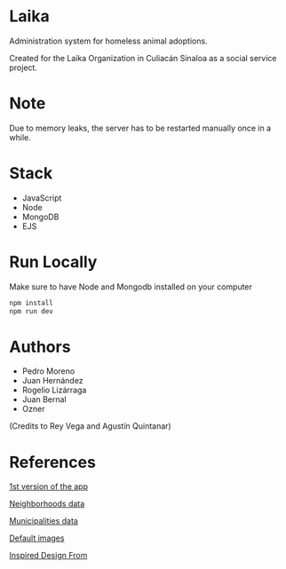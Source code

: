 # Laika

Administration system for homeless animal adoptions.

Created for the Laika Organization in Culiacán Sinaloa as a social service project.

# Note

Due to memory leaks, the server has to be restarted manually once in a while.

# Stack

- JavaScript
- Node
- MongoDB
- EJS

# Run Locally

Make sure to have Node and Mongodb installed on your computer

```bash
npm install
npm run dev
```

# Authors

- Pedro Moreno
- Juan Hernández
- Rogelio Lizárraga
- Juan Bernal
- Ozner

(Credits to Rey Vega and Agustín Quintanar)

# References

[1st version of the app](https://github.com/ReyVega/Laika_WebPage)

[Neighborhoods data](https://www.correosdemexico.gob.mx/SSLServicios/ConsultaCP/CodigoPostal_Exportar.aspx)

[Municipalities data](https://cuentame.inegi.org.mx/monografias/informacion/sin/territorio/div_municipal.aspx?tema=me&e=25)

[Default images](https://www.freepik.es/fotos/perro-mestizo)

[Inspired Design From](https://www.gitpod.io/)
